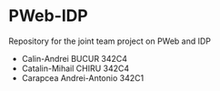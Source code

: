 # PWeb-IDP
Repository for the joint team project on PWeb and IDP

* Calin-Andrei BUCUR 342C4
* Catalin-Mihail CHIRU 342C4
* Carapcea Andrei-Antonio 342C1
